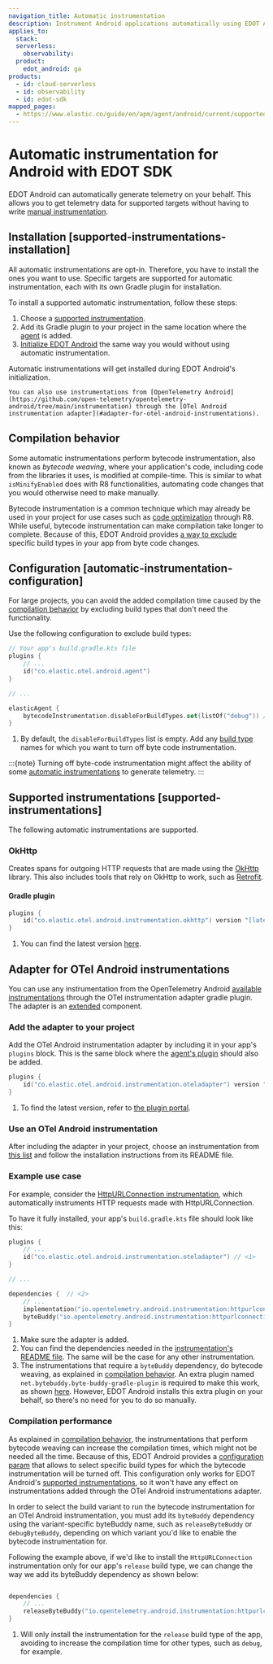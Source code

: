 ```yaml
---
navigation_title: Automatic instrumentation
description: Instrument Android applications automatically using EDOT Android.
applies_to:
  stack:
  serverless:
    observability:
  product:
    edot_android: ga
products:
  - id: cloud-serverless
  - id: observability
  - id: edot-sdk
mapped_pages:
  - https://www.elastic.co/guide/en/apm/agent/android/current/supported-technologies.html
---
```


# Automatic instrumentation for Android with EDOT SDK

EDOT Android can automatically generate telemetry on your behalf. This allows you to get telemetry data for supported targets without having to write [manual instrumentation](manual-instrumentation.md).

## Installation [supported-instrumentations-installation]

All automatic instrumentations are opt-in. Therefore, you have to install the ones you want to use. Specific targets are supported for automatic instrumentation, each with its own Gradle plugin for installation. 

To install a supported automatic instrumentation, follow these steps:

1. Choose a [supported instrumentation](#supported-instrumentations).
2. Add its Gradle plugin to your project in the same location where the [agent](getting-started.md#gradle-setup) is added.
3. [Initialize EDOT Android](getting-started.md#agent-setup) the same way you would without using automatic instrumentation.

Automatic instrumentations will get installed during EDOT Android's initialization.

```{tip}
You can also use instrumentations from [OpenTelemetry Android](https://github.com/open-telemetry/opentelemetry-android/tree/main/instrumentation) through the [OTel Android instrumentation adapter](#adapter-for-otel-android-instrumentations).
```

## Compilation behavior

Some automatic instrumentations perform bytecode instrumentation, also known as _bytecode weaving_, where your application's code, including code from the libraries it uses, is modified at compile-time. This is similar to what `isMinifyEnabled` does with R8 functionalities, automating code changes that you would otherwise need to make manually. 

Bytecode instrumentation is a common technique which may already be used in your project for use cases such as [code optimization](https://developer.android.com/build/shrink-code#optimization) through R8. While useful, bytecode instrumentation can make compilation take longer to complete. Because of this, EDOT Android provides [a way to exclude](#automatic-instrumentation-configuration) specific build types in your app from byte code changes.

## Configuration [automatic-instrumentation-configuration]

For large projects, you can avoid the added compilation time caused by the [compilation behavior](#compilation-behavior) by excluding build types that don't need the functionality. 

Use the following configuration to exclude build types:

```kotlin
// Your app's build.gradle.kts file
plugins {
    // ...
    id("co.elastic.otel.android.agent")
}

// ...

elasticAgent {
    bytecodeInstrumentation.disableForBuildTypes.set(listOf("debug")) // <1>
}
```

1. By default, the `disableForBuildTypes` list is empty. Add any [build type](https://developer.android.com/build/build-variants#build-types) names for which you want to turn off byte code instrumentation.

:::{note}
Turning off byte-code instrumentation might affect the ability of some [automatic instrumentations](#supported-instrumentations) to generate telemetry.
:::

## Supported instrumentations [supported-instrumentations]

The following automatic instrumentations are supported.

### OkHttp

Creates spans for outgoing HTTP requests that are made using the [OkHttp](https://square.github.io/okhttp/) library. This also includes tools that rely on OkHttp to work, such as [Retrofit](https://square.github.io/retrofit/).

#### Gradle plugin

```kotlin
plugins {
    id("co.elastic.otel.android.instrumentation.okhttp") version "[latest_version]" // <1>
}
```

1. You can find the latest version [here](https://plugins.gradle.org/plugin/co.elastic.otel.android.instrumentation.okhttp).

## Adapter for OTel Android instrumentations

You can use any instrumentation from the OpenTelemetry Android [available instrumentations](https://github.com/open-telemetry/opentelemetry-android/tree/main/instrumentation) through the OTel instrumentation adapter gradle plugin. The adapter is an [extended](opentelemetry://reference/compatibility/nomenclature.md#extended-components) component.

### Add the adapter to your project

Add the OTel Android instrumentation adapter by including it in your app's `plugins` block. This is the same block where the [agent's plugin](getting-started.md#gradle-setup) should also be added.

```kotlin
plugins {
    id("co.elastic.otel.android.instrumentation.oteladapter") version "[latest_version]" // <1>
}
```

1. To find the latest version, refer to [the plugin portal](https://plugins.gradle.org/plugin/co.elastic.otel.android.instrumentation.oteladapter).

### Use an OTel Android instrumentation

After including the adapter in your project, choose an instrumentation from [this list](https://github.com/open-telemetry/opentelemetry-android/tree/main/instrumentation) and follow the installation instructions from its README file.

### Example use case

For example, consider the [HttpURLConnection instrumentation](https://github.com/open-telemetry/opentelemetry-android/tree/main/instrumentation/httpurlconnection), which automatically instruments HTTP requests made with HttpURLConnection.

To have it fully installed, your app's `build.gradle.kts` file should look like this:

```kotlin
plugins {
    // ...
    id("co.elastic.otel.android.instrumentation.oteladapter") // <1>
}

// ...

dependencies {  // <2>
    // ... 
    implementation("io.opentelemetry.android.instrumentation:httpurlconnection-library:AUTO_HTTP_URL_INSTRUMENTATION_VERSION") 
    byteBuddy("io.opentelemetry.android.instrumentation:httpurlconnection-agent:AUTO_HTTP_URL_INSTRUMENTATION_VERSION") // <3>
}
```

1. Make sure the adapter is added.
2. You can find the dependencies needed in the [instrumentation's README file](https://github.com/open-telemetry/opentelemetry-android/tree/main/instrumentation/httpurlconnection#project-dependencies). The same will be the case for any other instrumentation.
3. The instrumentations that require a `byteBuddy` dependency, do bytecode weaving, as explained in [compilation behavior](#compilation-behavior). An extra plugin named `net.bytebuddy.byte-buddy-gradle-plugin` is required to make this work, as shown [here](https://github.com/open-telemetry/opentelemetry-android/tree/main/instrumentation/httpurlconnection#byte-buddy-compilation-plugin). However, EDOT Android installs this extra plugin on your behalf, so there's no need for you to do so manually.

### Compilation performance

As explained in [compilation behavior](#compilation-behavior), the instrumentations that perform bytecode weaving can increase the
compilation times, which might not be needed all the time. Because of this, EDOT Android provides a [configuration param](#automatic-instrumentation-configuration)
that allows to select specific build types for which the bytecode instrumentation will be turned off. This configuration
only works for EDOT Android's [supported instrumentations](#supported-instrumentations), so it won't have any effect on
instrumentations added through the OTel Android instrumentations adapter.

In order to select the build variant to run the bytecode instrumentation for an OTel Android instrumentation, you must
add its `byteBuddy` dependency using the variant-specific byteBuddy name, such as `releaseByteBuddy` or `debugByteBuddy`,
depending on which variant you'd like to enable the bytecode instrumentation for.

Following the example above, if we'd like to install the `HttpURLConnection` instrumentation only for our app's `release` build type,
we can change the way we add its byteBuddy dependency as shown below:

```kotlin

dependencies { 
    // ... 
    releaseByteBuddy("io.opentelemetry.android.instrumentation:httpurlconnection-agent:AUTO_HTTP_URL_INSTRUMENTATION_VERSION") // <1>
}
```

1. Will only install the instrumentation for the `release` build type of the app, avoiding to increase the compilation time for other types, such as `debug`, for example.
